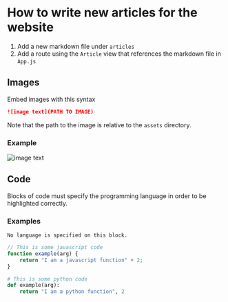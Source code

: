 # How to write new articles for the website

1. Add a new markdown file under `articles`
2. Add a route using the `Article` view that references the markdown file in `App.js`

## Images

Embed images with this syntax
```markdown
![image text](PATH TO IMAGE)
```

Note that the path to the image is relative to the `assets` directory.

### Example

![image text](sec-logo.png)

## Code

Blocks of code must specify the programming language in order to be highlighted correctly.

### Examples

```
No language is specified on this block.
```

```javascript
// This is some javascript code
function example(arg) {
	return "I am a javascript function" + 2;
}
```

```python
# This is some python code
def example(arg):
	return "I am a python function", 2
```
